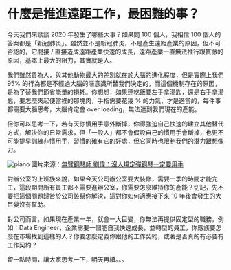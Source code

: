 # 什麼是推進遠距工作，最困難的事？

今天我們來談談 2020 年發生了哪些大事？如果問 100 個人，我相信 100 個人的答案都是「新冠肺炎」。雖然並不是新冠肺炎，不是產生遠距產業的原因，但不可否認的，它間接 / 直接造成遠距產業快速的成長，遠距產業一直無法推行跟貫徹的原因，基本上最大的阻力，其實就是人。

我們雖然貴為人，與其他動物最大的差別就在於大腦的進化程度，但是實際上我們 95% 的行為都是不經過大腦的潛意識所替我們決定的，而這個機制存在的原因，是為了替我們節省能量的損耗。你想想，如果連吃飯要左手拿湯匙，還是右手拿湯匙，要怎麼夾起便當裡的那塊肉，手指需要花幾 % 的力氣，才是適當的，每件事都需要大腦思考，大腦肯定會 over loading，無法達到我們現在的產能。

但你可以思考一下，若有天你慣用手意外斷掉，你得強迫自己快速的建立其他替代方式，解決你的日常需求，但「一般人」都不會假設自己的慣用手會斷掉，也更不可能提早訓練非慣用手，習慣的確有它的好處，但它同時也限制我們的潛力跟想像力。

![piano](https://github.com/alincode/2020-remote-year/raw/master/assets/piano.jpg)
圖片來源：[無臂鋼琴師 劉偉：沒人規定彈鋼琴一定要用手](https://www.youtube.com/watch?v=FzBXEAHOdeM)

對辦公室的上班族來說，如果今天公司辦公室要大裝修，需要一季的時間才能完工，這段期間所有員工都不需要進辦公室，你需要怎麼維持你的產能？切記，先不要把這個問題歸咎於公司該幫你解決，這對你如何適應接下來 10 年後會發生的大巨變沒有幫助。

對公司而言，如果現在產業一年，就會一大巨變，你無法再提供固定型的職務，例如：Data Engineer，企業需要一個能自我快速成長，並轉型的員工，你應該要怎麼在市場找到這樣的人？你要怎麼定義你跟他的工作契約，或著是否真的有必要有工作契約？

留一點時間，讓大家思考一下，明天再續。。。
